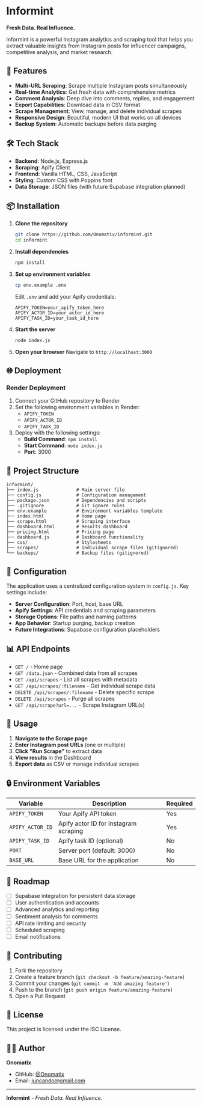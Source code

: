 # Informint

**Fresh Data. Real Influence.**

Informint is a powerful Instagram analytics and scraping tool that helps you extract valuable insights from Instagram posts for influencer campaigns, competitive analysis, and market research.

## 🚀 Features

- **Multi-URL Scraping**: Scrape multiple Instagram posts simultaneously
- **Real-time Analytics**: Get fresh data with comprehensive metrics
- **Comment Analysis**: Deep dive into comments, replies, and engagement
- **Export Capabilities**: Download data in CSV format
- **Scrape Management**: View, manage, and delete individual scrapes
- **Responsive Design**: Beautiful, modern UI that works on all devices
- **Backup System**: Automatic backups before data purging

## 🛠️ Tech Stack

- **Backend**: Node.js, Express.js
- **Scraping**: Apify Client
- **Frontend**: Vanilla HTML, CSS, JavaScript
- **Styling**: Custom CSS with Poppins font
- **Data Storage**: JSON files (with future Supabase integration planned)

## 📦 Installation

1. **Clone the repository**
   ```bash
   git clone https://github.com/Onomatix/informint.git
   cd informint
   ```

2. **Install dependencies**
   ```bash
   npm install
   ```

3. **Set up environment variables**
   ```bash
   cp env.example .env
   ```
   
   Edit `.env` and add your Apify credentials:
   ```env
   APIFY_TOKEN=your_apify_token_here
   APIFY_ACTOR_ID=your_actor_id_here
   APIFY_TASK_ID=your_task_id_here
   ```

4. **Start the server**
   ```bash
   node index.js
   ```

5. **Open your browser**
   Navigate to `http://localhost:3000`

## 🌐 Deployment

### Render Deployment

1. Connect your GitHub repository to Render
2. Set the following environment variables in Render:
   - `APIFY_TOKEN`
   - `APIFY_ACTOR_ID` 
   - `APIFY_TASK_ID`
3. Deploy with the following settings:
   - **Build Command**: `npm install`
   - **Start Command**: `node index.js`
   - **Port**: 3000

## 📁 Project Structure

```
informint/
├── index.js              # Main server file
├── config.js             # Configuration management
├── package.json          # Dependencies and scripts
├── .gitignore            # Git ignore rules
├── env.example           # Environment variables template
├── index.html            # Home page
├── scrape.html           # Scraping interface
├── dashboard.html        # Results dashboard
├── pricing.html          # Pricing page
├── dashboard.js          # Dashboard functionality
├── css/                  # Stylesheets
├── scrapes/              # Individual scrape files (gitignored)
└── backups/              # Backup files (gitignored)
```

## 🔧 Configuration

The application uses a centralized configuration system in `config.js`. Key settings include:

- **Server Configuration**: Port, host, base URL
- **Apify Settings**: API credentials and scraping parameters
- **Storage Options**: File paths and naming patterns
- **App Behavior**: Startup purging, backup creation
- **Future Integrations**: Supabase configuration placeholders

## 📊 API Endpoints

- `GET /` - Home page
- `GET /data.json` - Combined data from all scrapes
- `GET /api/scrapes` - List all scrapes with metadata
- `GET /api/scrapes/:filename` - Get individual scrape data
- `DELETE /api/scrapes/:filename` - Delete specific scrape
- `DELETE /api/scrapes` - Purge all scrapes
- `GET /api/scrape?url=...` - Scrape Instagram URL(s)

## 🎯 Usage

1. **Navigate to the Scrape page**
2. **Enter Instagram post URLs** (one or multiple)
3. **Click "Run Scrape"** to extract data
4. **View results** in the Dashboard
5. **Export data** as CSV or manage individual scrapes

## 🔒 Environment Variables

| Variable | Description | Required |
|----------|-------------|----------|
| `APIFY_TOKEN` | Your Apify API token | Yes |
| `APIFY_ACTOR_ID` | Apify actor ID for Instagram scraping | Yes |
| `APIFY_TASK_ID` | Apify task ID (optional) | No |
| `PORT` | Server port (default: 3000) | No |
| `BASE_URL` | Base URL for the application | No |

## 🚧 Roadmap

- [ ] Supabase integration for persistent data storage
- [ ] User authentication and accounts
- [ ] Advanced analytics and reporting
- [ ] Sentiment analysis for comments
- [ ] API rate limiting and security
- [ ] Scheduled scraping
- [ ] Email notifications

## 🤝 Contributing

1. Fork the repository
2. Create a feature branch (`git checkout -b feature/amazing-feature`)
3. Commit your changes (`git commit -m 'Add amazing feature'`)
4. Push to the branch (`git push origin feature/amazing-feature`)
5. Open a Pull Request

## 📄 License

This project is licensed under the ISC License.

## 👨‍💻 Author

**Onomatix**
- GitHub: [@Onomatix](https://github.com/Onomatix)
- Email: juncando@gmail.com

---

**Informint** - *Fresh Data. Real Influence.* 